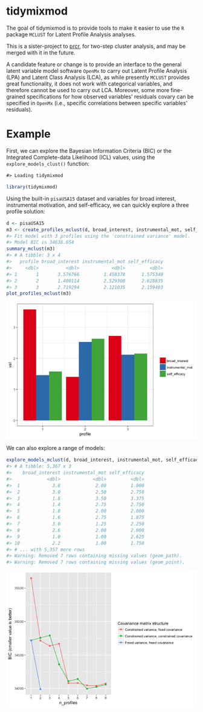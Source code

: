
<!-- README.md is generated from README.Rmd. Please edit that file -->
tidymixmod
==========

The goal of tidymixmod is to provide tools to make it easier to use the `R` package `MCLUST` for Latent Profile Analysis analyses.

This is a sister-project to [prcr](https://github.com/jrosen48/prcr), for two-step cluster analysis, and may be merged with it in the future.

A candidate feature or change is to provide an interface to the general latent variable model software `OpenMx` to carry out Latent Profile Analysis (LPA) and Latent Class Analysis (LCA), as while presently `MCLUST` provides great functionality, it does not work with categorical variables, and therefore cannot be used to carry out LCA. Moreover, some more fine-grained specifications for how observed variables' residuals covary can be specified in `OpenMx` (i.e., specific correlations between specific variables' residuals).

Example
=======

First, we can explore the Bayesian Information Criteria (BIC) or the Integrated Complete-data Likelihood (ICL) values, using the `explore_models_clust()` function:

    #> Loading tidymixmod

``` r
library(tidymixmod)
```

Using the built-in `pisaUSA15` dataset and variables for broad interest, instrumental motivation, and self-efficacy, we can quickly explore a three profile solution:

``` r
d <- pisaUSA15
m3 <- create_profiles_mclust(d, broad_interest, instrumental_mot, self_efficacy, n_profiles = 3, to_return = "tibble")
#> Fit model with 3 profiles using the 'constrained variance' model.
#> Model BIC is 34636.654
summary_mclust(m3)
#> # A tibble: 3 x 4
#>   profile broad_interest instrumental_mot self_efficacy
#>     <dbl>          <dbl>            <dbl>         <dbl>
#> 1       1       3.576766         1.458378      1.575340
#> 2       2       1.400114         2.529300      2.628835
#> 3       3       2.719294         2.121035      2.159403
plot_profiles_mclust(m3)
```

![](README-unnamed-chunk-4-1.png)

We can also explore a range of models:

``` r
explore_models_mclust(d, broad_interest, instrumental_mot, self_efficacy)
#> # A tibble: 5,367 x 3
#>    broad_interest instrumental_mot self_efficacy
#>             <dbl>            <dbl>         <dbl>
#>  1            3.8             2.00         1.000
#>  2            3.0             2.50         2.750
#>  3            1.8             3.50         3.375
#>  4            1.4             2.75         2.750
#>  5            1.8             2.00         2.000
#>  6            1.6             2.75         1.875
#>  7            3.0             1.25         2.250
#>  8            2.6             2.00         2.000
#>  9            1.0             1.00         2.625
#> 10            2.2             1.00         1.750
#> # ... with 5,357 more rows
#> Warning: Removed 7 rows containing missing values (geom_path).
#> Warning: Removed 7 rows containing missing values (geom_point).
```

![](README-unnamed-chunk-5-1.png)
